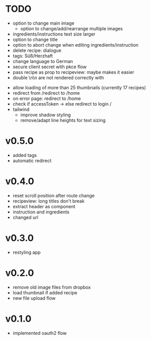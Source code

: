 # TODO
- option to change main image
  - option to change/add/rearrange multiple images
- ingredients/instructions text size larger
- option to change title
- option to abort change when editing ingredients/instruction
- delete recipe: dialogue
- tags: Süß/Herzhaft
- change language to German
- secure client secret with pkce flow
- pass recipe as prop to recipeview: maybe makes it easier
- double \n\n are not rendered correctly with <p>
- allow loading of more than 25 thumbnails (currently 17 recipes)
- redirect from /redirect to /home
- on error page: redirect to /home
- check if accessToken -> else redirect to login /
- tailwind
  - improve shadow styling
  - remove/adapt line heights for text sizing

# v0.5.0
- added tags
- automatic redirect
# v0.4.0
- reset scroll position after route change
- recipeview: long titles don't break
- extract header as component
- instruction and ingredients
- changed url
# v0.3.0
- restyling app
# v0.2.0
- remove old image files from dropbox
- load thumbnail if added recipe
- new file upload flow
# v0.1.0
- implemented oauth2 flow